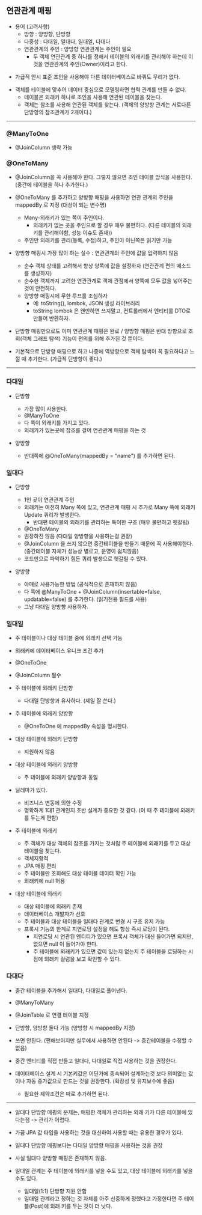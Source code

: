 ## 연관관계 매핑

- 용어 (고려사항)
    - 방향 : 양방향, 단방향
    - 다중성 : 다대일, 일대다, 일대일, 다대다
    - 연관관계의 주인 : 양방향 연관관계는 주인이 필요 
        - 두 객체 연관관계 중 하나를 정해서 테이블의 외래키를 관리해야 하는데 이것을 연관관계의 주인(Owner)이라고 한다.
    
* 가급적 안시 표준 조인을 사용해야 다른 데이터베이스로 바꿔도 무리가 없다.

- 객체를 테이블에 맞추어 데이터 중심으로 모델링하면 협력 관계를 만들 수 없다.
    - 테이블은 외래키 하나로 조인을 사용해 연관된 테이블을 찾는다.
    - 객체는 참조를 사용해 연관된 객체를 찾는다. (객체의 양방향 관계는 서로다른 단방향의 참조관계가 2개이다.)
    
---

### @ManyToOne

- @JoinColumn 생략 가능

### @OneToMany 

- @JoinColumn을 꼭 사용해야 한다. 그렇지 않으면 조인 테이블 방식을 사용한다.(중간에 테이블을 하나 추가한다.)
- @OneToMany 를 추가하고 양방향 매핑을 사용하면 연관 관계의 주인을 mappedBy 로 지정 (대상이 되는 변수명)
  - Many-외래키가 있는 쪽이 주인이다.
    - 외래키가 없는 곳을 주인으로 할 경우 매우 불편하다. (다른 테이블의 외래 키를 관리해야함, 성능 이슈도 존재))
  - 주인만 외래키를 관리(등록, 수정)하고, 주인이 아닌쪽은 읽기만 가능

- 양방향 매핑시 가장 많이 하는 실수 : 연관관계의 주인에 값을 입력하지 않음
  - 순수 객체 상태를 고려해서 항상 양쪽에 값을 설정하자 (연관관계 편의 메소드를 생성하자)
  - 순수한 객체까지 고려한 연관관계로 객체 관점에서 양쪽에 모두 값을 넣어주는 것이 안전하다.
  - 양방향 매핑시에 무한 루프를 조심하자 
      - 예: toString(), lombok, JSON 생성 라이브러리
      - toString lombok 은 왠만하면 쓰지말고, 컨트롤러에서 엔티티를 DTO로 만들어 반환하자.

- 단방향 매핑만으로도 이미 연관관계 매핑은 완료 / 양방향 매핑은 반대 방향으로 조회(객체 그래프 탐색) 기능이 편의를 위해 추가된 것 뿐이다.
- 기본적으로 단방향 매핑으로 하고 나중에 역방향으로 객체 탐색이 꼭 필요하다고 느낄 때 추가한다. (가급적 단방향이 좋다.)

--- 

### 다대일
- 단방향
  - 가장 많이 사용한다.
  - @ManyToOne
  - 다 쪽이 외래키를 가지고 있다.
  - 외래키가 있는곳에 참조를 걸어 연관관계 매핑을 하는 것
  
- 양방향
  - 반대쪽에 @OneToMany(mappedBy = "name") 를 추가하면 된다.

### 일대다
- 단방향
  - 1인 곳이 연관관계 주인
  - 외래키는 여전히 Many 쪽에 있고, 연관관계 매핑 시 추가로 Many 쪽에 외래키 Update 쿼리가 발생한다.
      - 반대편 테이블의 외래키를 관리하는 특이한 구조 (매우 불편하고 헷갈림)
  - @OneToMany
  - 권장하진 않음 (다대일 양방향을 사용하는걸 권장)
  - @JoinColumn 을 쓰지 않으면 중간테이블을 만들기 때문에 꼭 사용해야한다. (중간테이블 자체가 성능상 별로고, 운영이 쉽지않음)
  - 코드만으로 파악하기 힘든 쿼리 발생으로 헷갈릴 수 있다.

- 양방향
  - 야매로 사용가능한 방법 (공식적으로 존재하지 않음)
  - 다 쪽에 @ManyToOne + @JoinColumn(insertable=false, updatable=false) 를 추가한다. (읽기전용 필드를 사용)
  - 그냥 다대일 양방향 사용하자.

### 일대일
- 주 테이블이나 대상 테이블 중에 외래키 선택 가능
- 외래키에 데이터베이스 유니크 조건 추가
- @OneToOne
- @JoinColumn 필수

- 주 테이블에 외래키 단방향
  - 다대일 단방향과 유사하다. (제일 잘 쓴다.)

- 주 테이블에 외래키 양방향
  - @OneToOne 에 mappedBy 속성을 명시한다.

- 대상 테이블에 외래키 단방향
  - 지원하지 않음

- 대상 테이블에 외래키 양방향
  - 주 테이블에 외래키 양방향과 동일

- 딜레마가 있다.
  - 비즈니스 변동에 의한 수정
  - 명확하게 1대1 관계인지 초반 설계가 중요한 것 같다. (이 때 주 테이블에 외래키를 두는게 편함)

- 주 테이블에 외래키
  - 주 객체가 대상 객체의 참조를 가지는 것처럼 주 테이블에 외래키를 두고 대상 테이블을 찾는다.
  - 객체지향적
  - JPA 매핑 편리
  - 주 테이블만 조회해도 대상 테이블 데이터 확인 가능
  - 외래키에 null 허용

- 대상 테이블에 외래키
  - 대상 테이블에 외래키 존재
  - 데이터베이스 개발자가 선호
  - 주 테이블과 대상 테이블을 일대다 관계로 변경 시 구조 유지 가능
  - 프록시 기능의 한계로 지연로딩 설정을 해도 항상 즉시 로딩이 된다.
    - 지연로딩 시 연관된 엔티티가 있으면 프록시 객체가 대신 들어가면 되지만, 없으면 null 이 들어가야 한다.
    - 주 테이블에 외래키가 있으면 값이 있는지 없는지 주 테이블을 로딩하는 시점에 외래키 컬럼을 보고 확인할 수 있다.

### 다대다
- 중간 테이블을 추가해서 일대다, 다대일로 풀어낸다.
- @ManyToMany
- @JoinTable 로 연결 테이블 지정
- 단방향, 양방향 둘다 가능 (양방향 시 mappedBy 지정)
- 쓰면 안된다. (편해보이지만 실무에서 사용하면 안된다 -> 중간테이블을 수정할 수 없음)
- 중간 엔티티를 직접 만들고 일대다, 다대일로 직접 사용하는 것을 권장한다.

- 데이터베이스 설계 시 기본키값은 어딘가에 종속되어 설계하는것 보다 의미없는 값이나 자동 증가값으로 만드는 것을 권장한다. (확장성 및 유지보수에 좋음) 
  - 필요한 제약조건은 따로 추가하면 된다.

---

- 일대다 단방향 매핑의 문제는, 매핑한 객체가 관리하는 외래 키가 다른 테이블에 있다는점 -> 관리가 어렵다.
- 가끔 JPA 값 타입을 사용하는 것을 대신하여 사용할 때는 유용한 경우가 있다.
- 일대다 단방향 매핑보다는 다대일 양방향 매핑을 사용하는 것을 권장
- 사실 일대다 양방향 매핑은 존재하지 않음.

- 일대일 관계는 주 테이블에 외래키를 넣을 수도 있고, 대상 테이블에 외래키를 넣을 수도 있다. 
  - 일대일(1:1) 단방향 지원 안함
  - 일대일 관계라고 정하는 것 자체를 아주 신중하게 정했다고 가정한다면 주 테이블(Post)에 외래 키를 두는 것이 더 낫다.
